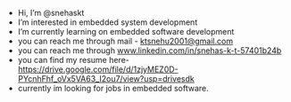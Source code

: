 - Hi, I’m @snehaskt
- I’m interested in embedded system development
- I’m currently learning on embedded software development
- you can reach me through mail - ktsnehu2001@gmail.com
- you can reach me through www.linkedin.com/in/snehas-k-t-57401b24b
- you can find my resume here-https://drive.google.com/file/d/1zjyMEZ0D-PYcnhFhf_oVx5VA63_I2ou7/view?usp=drivesdk
- currently im looking for jobs in embedded software.

<!---
snehaskt/snehaskt is a ✨ special ✨ repository because its `README.md` (this file) appears on your GitHub profile.
You can click the Preview link to take a look at your changes.
--->
